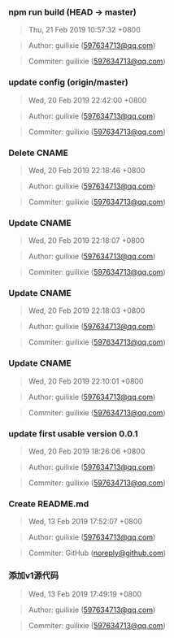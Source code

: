 ### npm run build (HEAD -> master)
>Thu, 21 Feb 2019 10:57:32 +0800

>Author: guilixie (597634713@qq.com)

>Commiter: guilixie (597634713@qq.com)




### update config (origin/master)
>Wed, 20 Feb 2019 22:42:00 +0800

>Author: guilixie (597634713@qq.com)

>Commiter: guilixie (597634713@qq.com)




### Delete CNAME
>Wed, 20 Feb 2019 22:18:46 +0800

>Author: guilixie (597634713@qq.com)

>Commiter: guilixie (597634713@qq.com)




### Update CNAME
>Wed, 20 Feb 2019 22:18:07 +0800

>Author: guilixie (597634713@qq.com)

>Commiter: guilixie (597634713@qq.com)




### Update CNAME
>Wed, 20 Feb 2019 22:18:03 +0800

>Author: guilixie (597634713@qq.com)

>Commiter: guilixie (597634713@qq.com)




### Update CNAME
>Wed, 20 Feb 2019 22:10:01 +0800

>Author: guilixie (597634713@qq.com)

>Commiter: guilixie (597634713@qq.com)




### update first usable version 0.0.1
>Wed, 20 Feb 2019 18:26:06 +0800

>Author: guilixie (597634713@qq.com)

>Commiter: guilixie (597634713@qq.com)




### Create README.md
>Wed, 13 Feb 2019 17:52:07 +0800

>Author: guilixie (597634713@qq.com)

>Commiter: GitHub (noreply@github.com)




### 添加v1源代码
>Wed, 13 Feb 2019 17:49:19 +0800

>Author: guilixie (597634713@qq.com)

>Commiter: guilixie (597634713@qq.com)




